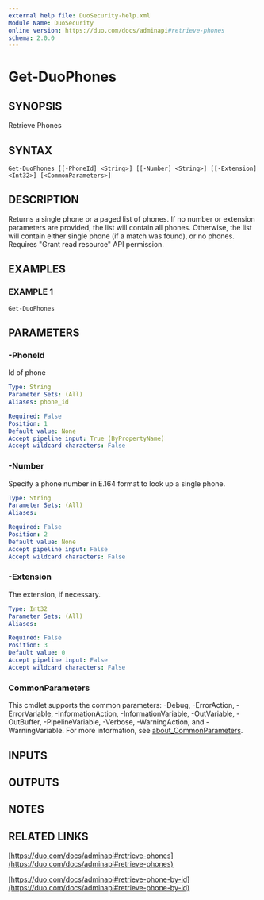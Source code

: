 ```yaml
---
external help file: DuoSecurity-help.xml
Module Name: DuoSecurity
online version: https://duo.com/docs/adminapi#retrieve-phones
schema: 2.0.0
---
```


# Get-DuoPhones

## SYNOPSIS
Retrieve Phones

## SYNTAX

```
Get-DuoPhones [[-PhoneId] <String>] [[-Number] <String>] [[-Extension] <Int32>] [<CommonParameters>]
```

## DESCRIPTION
Returns a single phone or a paged list of phones.
If no number or extension parameters are provided, the list will contain all phones.
Otherwise, the list will contain either single phone (if a match was found), or no phones.
Requires "Grant read resource" API permission.

## EXAMPLES

### EXAMPLE 1
```
Get-DuoPhones
```

## PARAMETERS

### -PhoneId
Id of phone

```yaml
Type: String
Parameter Sets: (All)
Aliases: phone_id

Required: False
Position: 1
Default value: None
Accept pipeline input: True (ByPropertyName)
Accept wildcard characters: False
```

### -Number
Specify a phone number in E.164 format to look up a single phone.

```yaml
Type: String
Parameter Sets: (All)
Aliases:

Required: False
Position: 2
Default value: None
Accept pipeline input: False
Accept wildcard characters: False
```

### -Extension
The extension, if necessary.

```yaml
Type: Int32
Parameter Sets: (All)
Aliases:

Required: False
Position: 3
Default value: 0
Accept pipeline input: False
Accept wildcard characters: False
```

### CommonParameters
This cmdlet supports the common parameters: -Debug, -ErrorAction, -ErrorVariable, -InformationAction, -InformationVariable, -OutVariable, -OutBuffer, -PipelineVariable, -Verbose, -WarningAction, and -WarningVariable. For more information, see [about_CommonParameters](http://go.microsoft.com/fwlink/?LinkID=113216).

## INPUTS

## OUTPUTS

## NOTES

## RELATED LINKS

[https://duo.com/docs/adminapi#retrieve-phones](https://duo.com/docs/adminapi#retrieve-phones)

[https://duo.com/docs/adminapi#retrieve-phone-by-id](https://duo.com/docs/adminapi#retrieve-phone-by-id)

